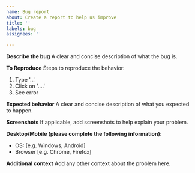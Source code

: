 ```yaml
---
name: Bug report
about: Create a report to help us improve
title: ''
labels: bug
assignees: ''

---
```


**Describe the bug**
A clear and concise description of what the bug is.

**To Reproduce**
Steps to reproduce the behavior:
1. Type '...'
2. Click on '....'
3. See error

**Expected behavior**
A clear and concise description of what you expected to happen.

**Screenshots**
If applicable, add screenshots to help explain your problem.

**Desktop/Mobile (please complete the following information):**
 - OS: [e.g. Windows, Android]
 - Browser [e.g.  Chrome, Firefox]

**Additional context**
Add any other context about the problem here.
